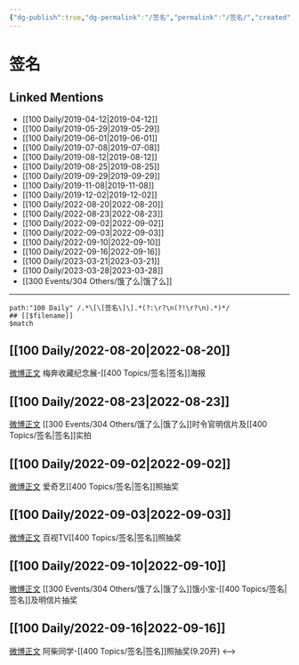 ```yaml
---
{"dg-publish":true,"dg-permalink":"/签名","permalink":"/签名/","created":"2022-12-07T16:12:27.000+08:00","updated":"2023-01-04T14:10:52.021+08:00"}
---
```


# 签名

## Linked Mentions
- [[100 Daily/2019-04-12\|2019-04-12]]
- [[100 Daily/2019-05-29\|2019-05-29]]
- [[100 Daily/2019-06-01\|2019-06-01]]
- [[100 Daily/2019-07-08\|2019-07-08]]
- [[100 Daily/2019-08-12\|2019-08-12]]
- [[100 Daily/2019-08-25\|2019-08-25]]
- [[100 Daily/2019-09-29\|2019-09-29]]
- [[100 Daily/2019-11-08\|2019-11-08]]
- [[100 Daily/2019-12-02\|2019-12-02]]
- [[100 Daily/2022-08-20\|2022-08-20]]
- [[100 Daily/2022-08-23\|2022-08-23]]
- [[100 Daily/2022-09-02\|2022-09-02]]
- [[100 Daily/2022-09-03\|2022-09-03]]
- [[100 Daily/2022-09-10\|2022-09-10]]
- [[100 Daily/2022-09-16\|2022-09-16]]
- [[100 Daily/2023-03-21\|2023-03-21]]
- [[100 Daily/2023-03-28\|2023-03-28]]
- [[300 Events/304 Others/饿了么\|饿了么]]


---

```expander
path:"100 Daily" /.*\[\[签名\]\].*(?:\r?\n(?!\r?\n).*)*/
## [[$filename]]
$match
```
## [[100 Daily/2022-08-20\|2022-08-20]]
[微博正文](https://weibo.com/detail/4804511896175951) 梅奔收藏纪念展-[[400 Topics/签名\|签名]]海报
## [[100 Daily/2022-08-23\|2022-08-23]]
[微博正文](https://m.weibo.cn/7756461320/4805604101587567) [[300 Events/304 Others/饿了么\|饿了么]]时令官明信片及[[400 Topics/签名\|签名]]实拍
## [[100 Daily/2022-09-02\|2022-09-02]]
[微博正文](https://m.weibo.cn/1731986465/4809296925430727) 爱奇艺[[400 Topics/签名\|签名]]照抽奖
## [[100 Daily/2022-09-03\|2022-09-03]]
[微博正文](https://m.weibo.cn/7516842376/4809621560363974) 百视TV[[400 Topics/签名\|签名]]照抽奖
## [[100 Daily/2022-09-10\|2022-09-10]]
[微博正文](https://weibo.com/2606197387/M55jf4NHF) [[300 Events/304 Others/饿了么\|饿了么]]饿小宝-[[400 Topics/签名\|签名]]及明信片抽奖
## [[100 Daily/2022-09-16\|2022-09-16]]
[微博正文](https://m.weibo.cn/5341246345/4814288571072666) 阿柴同学-[[400 Topics/签名\|签名]]照抽奖(9.20开)
<-->